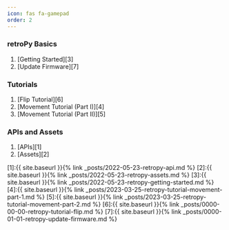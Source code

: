 ```yaml
---
icon: fas fa-gamepad
order: 2
---
```


### retroPy Basics
1. [Getting Started][3]
2. [Update Firmware][7]

### Tutorials
1. [Flip Tutorial][6]
2. [Movement Tutorial (Part I)][4]
3. [Movement Tutorial (Part II)][5]

### APIs and Assets
1. [APIs][1]
2. [Assets][2]


[1]:{{ site.baseurl }}{% link _posts/2022-05-23-retropy-api.md %}
[2]:{{ site.baseurl }}{% link _posts/2022-05-23-retropy-assets.md %}
[3]:{{ site.baseurl }}{% link _posts/2022-05-23-retropy-getting-started.md %}
[4]:{{ site.baseurl }}{% link _posts/2023-03-25-retropy-tutorial-movement-part-1.md %}
[5]:{{ site.baseurl }}{% link _posts/2023-03-25-retropy-tutorial-movement-part-2.md %}
[6]:{{ site.baseurl }}{% link _posts/0000-00-00-retropy-tutorial-flip.md %}
[7]:{{ site.baseurl }}{% link _posts/0000-01-01-retropy-update-firmware.md %}